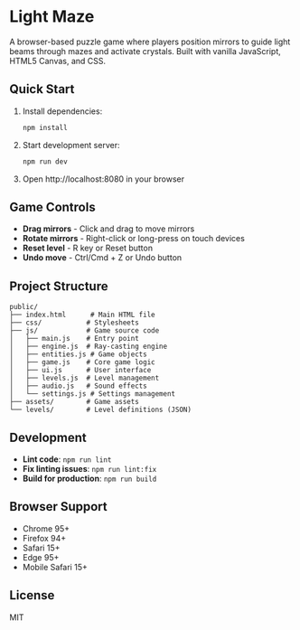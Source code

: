 # Light Maze

A browser-based puzzle game where players position mirrors to guide light beams through mazes and activate crystals. Built with vanilla JavaScript, HTML5 Canvas, and CSS.

## Quick Start

1. Install dependencies:
   ```bash
   npm install
   ```

2. Start development server:
   ```bash
   npm run dev
   ```

3. Open http://localhost:8080 in your browser

## Game Controls

- **Drag mirrors** - Click and drag to move mirrors
- **Rotate mirrors** - Right-click or long-press on touch devices
- **Reset level** - R key or Reset button
- **Undo move** - Ctrl/Cmd + Z or Undo button

## Project Structure

```
public/
├── index.html      # Main HTML file
├── css/           # Stylesheets
├── js/            # Game source code
│   ├── main.js    # Entry point
│   ├── engine.js  # Ray-casting engine
│   ├── entities.js # Game objects
│   ├── game.js    # Core game logic
│   ├── ui.js      # User interface
│   ├── levels.js  # Level management
│   ├── audio.js   # Sound effects
│   └── settings.js # Settings management
├── assets/        # Game assets
└── levels/        # Level definitions (JSON)
```

## Development

- **Lint code**: `npm run lint`
- **Fix linting issues**: `npm run lint:fix`
- **Build for production**: `npm run build`

## Browser Support

- Chrome 95+
- Firefox 94+
- Safari 15+
- Edge 95+
- Mobile Safari 15+

## License

MIT